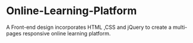 # Online-Learning-Platform
A Front-end design incorporates HTML ,CSS and jQuery to create a multi-pages responsive online learning platform.
